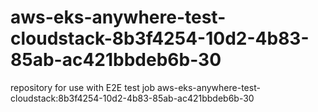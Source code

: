 # aws-eks-anywhere-test-cloudstack-8b3f4254-10d2-4b83-85ab-ac421bbdeb6b-30
repository for use with E2E test job aws-eks-anywhere-test-cloudstack:8b3f4254-10d2-4b83-85ab-ac421bbdeb6b-30
